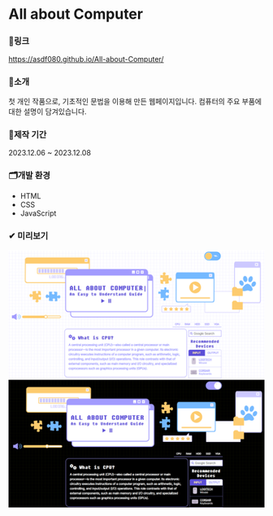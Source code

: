 # All about Computer

### 🔗링크
https://asdf080.github.io/All-about-Computer/

### 🔎소개
첫 개인 작품으로, 기초적인 문법을 이용해 만든 웹페이지입니다.
컴퓨터의 주요 부품에 대한 설명이 담겨있습니다.

### 📅제작 기간
2023.12.06 ~ 2023.12.08

### 🗂개발 환경
- HTML
- CSS
- JavaScript

### ✔ 미리보기
![preview](./images/preview.png)
![preview](./images/preview2.png)
